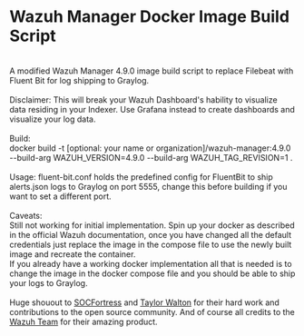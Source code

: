 # Wazuh Manager Docker Image Build Script
<br>
A modified Wazuh Manager 4.9.0 image build script to replace Filebeat with Fluent Bit for log shipping to Graylog.
<br><br>
Disclaimer: This will break your Wazuh Dashboard's hability to visualize data residing in your Indexer. Use Grafana instead to create dashboards and visualize your log data.
<br><br>
Build:
<br>
docker build -t [optional: your name or organization]/wazuh-manager:4.9.0 --build-arg WAZUH_VERSION=4.9.0 --build-arg WAZUH_TAG_REVISION=1 .
<br><br>
Usage: fluent-bit.conf holds the predefined config for FluentBit to ship alerts.json logs to Graylog on port 5555, change this before building if you want to set a different port.
<br><br>
Caveats:
<br>
Still not working for initial implementation. Spin up your docker as described in the official Wazuh documentation, once you have changed all the default credentials just replace the image in the compose file to use the newly built image and recreate the container. 
<br>
If you already have a working docker implementation all that is needed is to change the image in the docker compose file and you should be able to ship your logs to Graylog.
<br><br>
Huge shouout to <a href="https://github.com/socfortress">SOCFortress</a> and <a href="https://gist.github.com/taylorwalton">Taylor Walton</a> for their hard work and contributions to the open source community. And of course all credits to the <a href="https://github.com/wazuh">Wazuh Team</a> for their amazing product.

